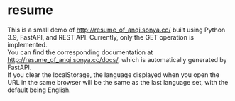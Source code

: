 # resume
This is a small demo of http://resume_of_anqi.sonya.cc/ built using Python 3.9, FastAPI, and REST API. Currently, only the GET operation is implemented. <br/>
You can find the corresponding documentation at http://resume_of_anqi.sonya.cc/docs/, which is automatically generated by FastAPI.<br/>
If you clear the localStorage, the language displayed when you open the URL in the same browser will be the same as the last language set, with the default being English.
